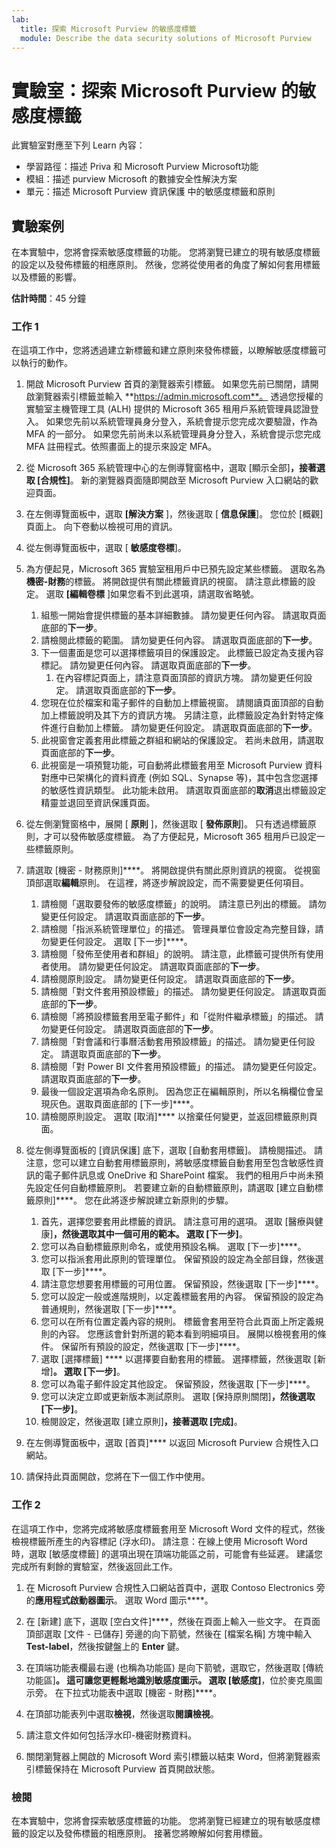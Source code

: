```yaml
---
lab:
  title: 探索 Microsoft Purview 的敏感度標籤
  module: Describe the data security solutions of Microsoft Purview
---
```


# 實驗室：探索 Microsoft Purview 的敏感度標籤

此實驗室對應至下列 Learn 內容：

- 學習路徑：描述 Priva 和 Microsoft Purview Microsoft功能
- 模組：描述 purview Microsoft 的數據安全性解決方案
- 單元：描述 Microsoft Purview 資訊保護 中的敏感度標籤和原則

## 實驗案例

在本實驗中，您將會探索敏感度標籤的功能。  您將瀏覽已建立的現有敏感度標籤的設定以及發佈標籤的相應原則。   然後，您將從使用者的角度了解如何套用標籤以及標籤的影響。

**估計時間**：45 分鐘

### 工作 1

在這項工作中，您將透過建立新標籤和建立原則來發佈標籤，以瞭解敏感度標籤可以執行的動作。

1. 開啟 Microsoft Purview 首頁的瀏覽器索引標籤。  如果您先前已關閉，請開啟瀏覽器索引標籤並輸入 **https://admin.microsoft.com**。 透過您授權的實驗室主機管理工具 (ALH) 提供的 Microsoft 365 租用戶系統管理員認證登入。 如果您先前以系統管理員身分登入，系統會提示您完成次要驗證，作為 MFA 的一部分。 如果您先前尚未以系統管理員身分登入，系統會提示您完成 MFA 註冊程式。依照畫面上的提示來設定 MFA。

1. 從 Microsoft 365 系統管理中心的左側導覽窗格中，選取 [顯示全部]****，接著選取 [合規性]****。  新的瀏覽器頁面隨即開啟至 Microsoft Purview 入口網站的歡迎頁面。

1. 在左側導覽面板中，選取 **[解決方案** ]，然後選取 [ **信息保護**]。  您位於 [概觀] 頁面上。 向下卷動以檢視可用的資訊。

1. 從左側導覽面板中，選取 [ **敏感度卷標**]。

1. 為方便起見，Microsoft 365 實驗室租用戶中已預先設定某些標籤。 選取名為**機密-財務**的標籤。  將開啟提供有關此標籤資訊的視窗。  請注意此標籤的設定。  選取 **[編輯卷標** ]如果您看不到此選項，請選取省略號。
    1. 組態一開始會提供標籤的基本詳細數據。  請勿變更任何內容。  請選取頁面底部的**下一步**。
    1. 請檢閱此標籤的範圍。 請勿變更任何內容。  請選取頁面底部的**下一步**。
    1. 下一個畫面是您可以選擇標籤項目的保護設定。 此標籤已設定為支援內容標記。 請勿變更任何內容。  請選取頁面底部的**下一步**。
        1. 在內容標記頁面上，請注意頁面頂部的資訊方塊。  請勿變更任何設定。  請選取頁面底部的**下一步**。
    1. 您現在位於檔案和電子郵件的自動加上標籤視窗。  請閱讀頁面頂部的自動加上標籤說明及其下方的資訊方塊。  另請注意，此標籤設定為針對特定條件進行自動加上標籤。 請勿變更任何設定。  請選取頁面底部的**下一步**。
    1. 此視窗會定義套用此標籤之群組和網站的保護設定。 若尚未啟用，請選取頁面底部的**下一步**。
    1. 此視窗是一項預覽功能，可自動將此標籤套用至 Microsoft Purview 資料對應中已架構化的資料資產 (例如 SQL、Synapse 等)，其中包含您選擇的敏感性資訊類型。  此功能未啟用。 請選取頁面底部的**取消**退出標籤設定精靈並退回至資訊保護頁面。

1. 從左側瀏覽窗格中，展開 [ **原則** ]，然後選取 [  **發佈原則**]。  只有透過標籤原則，才可以發佈敏感度標籤。  為了方便起見，Microsoft 365 租用戶已設定一些標籤原則。

1. 請選取 [機密 - 財務原則]****。  將開啟提供有關此原則資訊的視窗。 從視窗頂部選取**編輯**原則。  在這裡，將逐步解說設定，而不需要變更任何項目。
    1. 請檢閱「選取要發佈的敏感度標籤」的說明。  請注意已列出的標籤。  請勿變更任何設定。  請選取頁面底部的**下一步**。
    1. 請檢閱「指派系統管理單位」的描述。 管理員單位會設定為完整目錄，請勿變更任何設定。 選取 [下一步]****。  
    1. 請檢閱「發佈至使用者和群組」的說明。  請注意，此標籤可提供所有使用者使用。  請勿變更任何設定。  請選取頁面底部的**下一步**。
    1. 請檢閱原則設定。 請勿變更任何設定。  請選取頁面底部的**下一步**。
    1. 請檢閱「對文件套用預設標籤」的描述。 請勿變更任何設定。  請選取頁面底部的**下一步**。
    1. 請檢閱「將預設標籤套用至電子郵件」和「從附件繼承標籤」的描述。 請勿變更任何設定。  請選取頁面底部的**下一步**。
    1. 請檢閱「對會議和行事曆活動套用預設標籤」的描述。 請勿變更任何設定。  請選取頁面底部的**下一步**。
    1. 請檢閱「對 Power BI 文件套用預設標籤」的描述。 請勿變更任何設定。  請選取頁面底部的**下一步**。
    1. 最後一個設定選項為命名原則。  因為您正在編輯原則，所以名稱欄位會呈現灰色。選取頁面底部的 [下一步]****。
    1. 請檢閱原則設定。 選取 [取消]**** 以捨棄任何變更，並返回標籤原則頁面。

1. 從左側導覽面板的 [資訊保護] 底下，選取 [自動套用標籤]。 請檢閱描述。 請注意，您可以建立自動套用標籤原則，將敏感度標籤自動套用至包含敏感性資訊的電子郵件訊息或 OneDrive 和 SharePoint 檔案。 我們的租用戶中尚未預先設定任何自動標籤原則。 若要建立新的自動標籤原則，請選取 [建立自動標籤原則]****。  您在此將逐步解說建立新原則的步驟。
    1. 首先，選擇您要套用此標籤的資訊。  請注意可用的選項。  選取 [醫療與健康]****，然後選取其中一個可用的範本。  選取 [下一步]****。
    1. 您可以為自動標籤原則命名，或使用預設名稱。  選取 [下一步]****。
    1. 您可以指派套用此原則的管理單位。  保留預設的設定為全部目錄，然後選取 [下一步]****。
    1. 請注意您想要套用標籤的可用位置。  保留預設，然後選取 [下一步]****。
    1. 您可以設定一般或進階規則，以定義標籤套用的內容。  保留預設的設定為普通規則，然後選取 [下一步]****。
    1. 您可以在所有位置定義內容的規則。  標籤會套用至符合此頁面上所定義規則的內容。  您應該會針對所選的範本看到明細項目。 展開以檢視套用的條件。  保留所有預設的設定，然後選取 [下一步]****。
    1. 選取 [選擇標籤] **** 以選擇要自動套用的標籤。  選擇標籤，然後選取 [新增]****。 選取 [下一步]****。
    1. 您可以為電子郵件設定其他設定。 保留預設，然後選取 [下一步]****。
    1. 您可以決定立即或更新版本測試原則。  選取 [保持原則關閉]****，然後選取 [下一步]****。
    1. 檢閱設定，然後選取 [建立原則]****，接著選取 [完成]****。

1. 在左側導覽面板中，選取 [首頁]**** 以返回 Microsoft Purview 合規性入口網站。

1. 請保持此頁面開啟，您將在下一個工作中使用。

### 工作 2

在這項工作中，您將完成將敏感度標籤套用至 Microsoft Word 文件的程式，然後檢視標籤所產生的內容標記 (浮水印)。 請注意：在線上使用 Microsoft Word 時，選取 [敏感度標籤] 的選項出現在頂端功能區之前，可能會有些延遲。  建議您完成所有剩餘的實驗室，然後返回此工作。

1. 在 Microsoft Purview 合規性入口網站首頁中，選取 Contoso Electronics 旁的**應用程式啟動器圖示**。 選取 Word 圖示****。  

1. 在 [新建] 底下，選取 [空白文件]****，然後在頁面上輸入一些文字。  在頁面頂部選取 [文件 - 已儲存] 旁邊的向下箭號，然後在 [檔案名稱] 方塊中輸入 **Test-label**，然後按鍵盤上的 **Enter** 鍵。

1. 在頂端功能表欄最右邊 (也稱為功能區) 是向下箭號，選取它，然後選取 [傳統功能區]****。  這可讓您更輕鬆地識別敏感度圖示。 選取 [敏感度]****，位於麥克風圖示旁。 在下拉式功能表中選取 [機密 - 財務]****。  

1. 在頂部功能表列中選取**檢視**，然後選取**閱讀檢視**。

1. 請注意文件如何包括浮水印-機密財務資料。  

1. 關閉瀏覽器上開啟的 Microsoft Word 索引標籤以結束 Word，但將瀏覽器索引標籤保持在 Microsoft Purview 首頁開啟狀態。

### 檢閱

在本實驗中，您將會探索敏感度標籤的功能。  您將瀏覽已經建立的現有敏感度標籤的設定以及發佈標籤的相應原則。   接著您將瞭解如何套用標籤。
